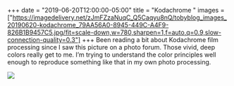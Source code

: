 +++
date = "2019-06-20T12:00:00-05:00"
title = "Kodachrome "
images = ["https://imagedelivery.net/zJmFZzaNuqC_Q5Caqyu8nQ/tobyblog_images_20190620-kodachrome_79AA56A0-8945-449C-A4F9-826B1B9457C5.jpg/fit=scale-down,w=780,sharpen=1,f=auto,q=0.9,slow-connection-quality=0.3"]
+++
Been reading a bit about Kodachrome film processing since I saw this picture on a photo forum. Those vivid, deep colors really get to me. I’m trying to understand the color principles well enough to reproduce something like that in my own photo processing.

![](https://imagedelivery.net/zJmFZzaNuqC_Q5Caqyu8nQ/tobyblog_images_20190620-kodachrome_79AA56A0-8945-449C-A4F9-826B1B9457C5.jpg/fit=scale-down,w=780,sharpen=1,f=auto,q=0.9,slow-connection-quality=0.3)
